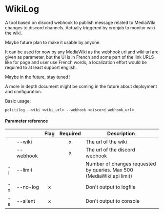 # WikiLog

A tool based on discord webhook to publish message related to MediaWiki changes to discord channels. Actually triggered by cronjob to monitor wiki the wiki.

Maybe future plan to make it usable by anyone. 

It can be used for now by any MediaWiki as the webhook url and wiki url are given as parameter, but the UI is in French and some part of the link URLS like for page and user use French words, a localization effort would be required to at least support english.

Maybe in the future, stay tuned !

A more in depth document might be coming in the future about deployment and configuration.

Basic usage:

```
politilog --wiki <wiki_url> --webhook <discord_webhook_url> 
```

#### Parameter reference

|      |           | Flag | Required | Description                                                  |
| ---- | --------- | :--: | :------: | ------------------------------------------------------------ |
|      | --wiki    |      |    x     | The url of the wiki                                          |
|      | --webhook |      |    x     | The url of the discord webhook                               |
| -l   | --limit   |      |          | Number of changes requested by queries. Max 500 (MediaWiki api limit) |
| -n   | --no-log  |  x   |          | Don't output to logfile                                      |
| -s   | --silent  |  x   |          | Don't output to console                                      |


